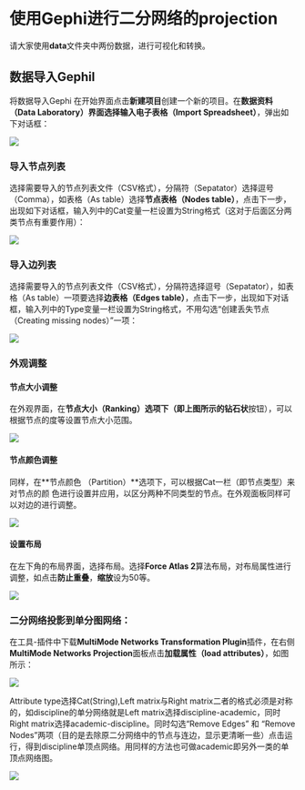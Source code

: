 # 使用Gephi进行二分网络的projection

请大家使用**data**文件夹中两份数据，进行可视化和转换。


## 数据导入Gephil

将数据导入Gephi在开始界面点击**新建项目**创建一个新的项目。在**数据资料（Data Laboratory）**界面选择**输入电子表格（Import Spreadsheet）**，弹出如下对话框：

![][1]

[1]:
images/projection/import.png


### 导入节点列表选择需要导入的节点列表文件（CSV格式），分隔符（Sepatator）选择逗号（Comma），如表格（As table）选择**节点表格（Nodes table）**，点击下一步，出现如下对话框，输入列中的Cat变量一栏设置为String格式（这对于后面区分两类节点有重要作用）：

![][2]

[2]:
images/projection/nodelist.png


### 导入边列表选择需要导入的节点列表文件（CSV格式），分隔符选择逗号（Sepatator），如表格（As table）一项要选择**边表格（Edges table）**，点击下一步，出现如下对话框，输入列中的Type变量一栏设置为String格式，不用勾选“创建丢失节点（Creating missing nodes）”一项：

![][3]

[3]:
images/projection/edgelist.png


### 外观调整#### 节点大小调整
在外观界面，在**节点大小（Ranking）**选项下（即上图所示的**钻石状**按钮），可以根据节点的度等设置节点大小范围。
![][4]

[4]:
images/projection/nodesize.png


#### 节点颜色调整同样，在**节点颜色 （Partition）**选项下，可以根据Cat一栏（即节点类型）来对节点的颜色进行设置并应用，以区分两种不同类型的节点。在外观面板同样可以对边的进行调整。

![][5]

[5]:
images/projection/nodecolour.png

#### 设置布局在左下角的布局界面，选择布局。选择**Force Atlas 2**算法布局，对布局属性进行调整，如点击**防止重叠**，**缩放**设为50等。
![][6]

[6]:
images/projection/layout.png

### 二分网络投影到单分图网络：在工具-插件中下载**MultiMode Networks Transformation Plugin**插件，在右侧**MultiMode Networks Projection**面板点击**加载属性（load attributes）**，如图所示：

![][7]

[7]:
images/projection/multi.png

Attribute type选择Cat(String),Left matrix与Right matrix二者的格式必须是对称的，如discipline的单分网络就是Left matrix选择discipline-academic，同时Right matrix选择academic-discipline。同时勾选“Remove Edges” 和 “Remove Nodes”两项（目的是去除原二分网络中的节点与连边，显示更清晰一些）点击运行，得到discipline单顶点网络。用同样的方法也可做academic即另外一类的单顶点网络图。
![][8]

[8]:
images/projection/click.png
